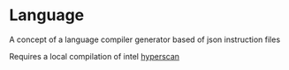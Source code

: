 # Language
A concept of a language compiler generator based of json instruction files

Requires a local compilation of intel <a href="https://github.com/intel/hyperscan">hyperscan</a>
